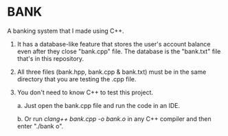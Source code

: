 # BANK

A banking system that I made using C++.

1. It has a database-like feature that stores the user's account balance even after they close "bank.cpp" file. The database is the "bank.txt" file that's in this repository.

2. All three files (bank.hpp, bank.cpp & bank.txt) must be in the same directory that you are testing the .cpp file.

3. You don't need to know C++ to test this project. 

   a. Just open the bank.cpp file and run the code in an IDE.

   b. Or run *clang++ bank.cpp -o bank.o* in any C++ compiler and then enter "./bank
o".